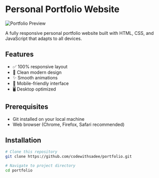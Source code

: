 
# Personal Portfolio Website

![Portfolio Preview](https://github.com/user-attachments/assets/8b5913c3-3c30-43e4-8b80-ec480e16d604)

A fully responsive personal portfolio website built with HTML, CSS, and JavaScript that adapts to all devices.

## Features
- ✅ 100% responsive layout
- 🎨 Clean modern design
- ✨ Smooth animations
- 📱 Mobile-friendly interface
- 🖥️ Desktop optimized

## Prerequisites
- Git installed on your local machine
- Web browser (Chrome, Firefox, Safari recommended)

## Installation

```bash
# Clone this repository
git clone https://github.com/codewithsadee/portfolio.git

# Navigate to project directory
cd portfolio
